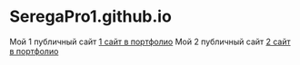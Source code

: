 # SeregaPro1.github.io
Мой 1 публичный сайт
[1 сайт в портфолио](https://seregapro1.github.io/My_site_1/src/index.html "Готов")
Мой 2 публичный сайт
[2 сайт в портфолио](https://seregapro1.github.io/My_site_2/index.html "Готов")
